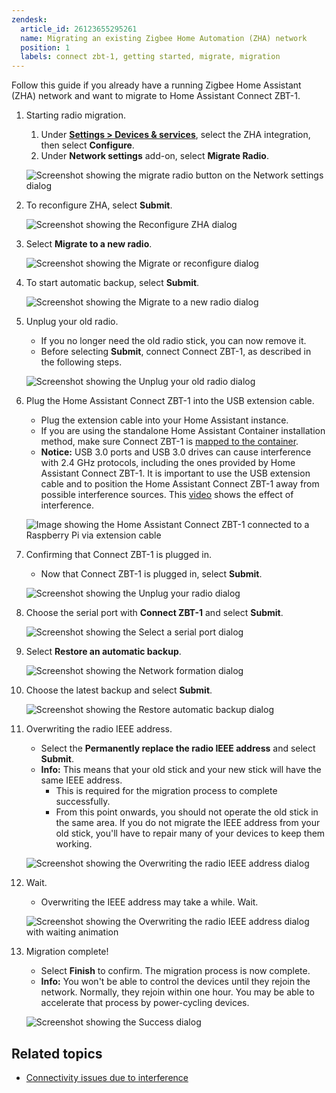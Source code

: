```yaml
---
zendesk:
  article_id: 26123655295261
  name: Migrating an existing Zigbee Home Automation (ZHA) network
  position: 1
  labels: connect zbt-1, getting started, migrate, migration
---
```


Follow this guide if you already have a running Zigbee Home Assistant (ZHA) network and want to migrate to Home Assistant Connect&nbsp;ZBT-1.



1. Starting radio migration.
   1. Under **[Settings > Devices & services](https://my.home-assistant.io/redirect/integrations/)**, select the ZHA integration, then select **Configure**.
   2. Under **Network settings** add-on, select **Migrate Radio**.

   ![Screenshot showing the migrate radio button on the Network settings dialog](/static/img/connect-zbt-1/connect-zbt-1-z2m-migrate-zha-02.png)

2. To reconfigure ZHA, select **Submit**.

    ![Screenshot showing the Reconfigure ZHA dialog](/static/img/connect-zbt-1/z2m-migrate-zha-03.png)

3. Select **Migrate to a new radio**.

   ![Screenshot showing the Migrate or reconfigure dialog](/static/img/connect-zbt-1/z2m-migrate-zha-04.png)

4. To start automatic backup, select **Submit**.

   ![Screenshot showing the Migrate to a new radio dialog](/static/img/connect-zbt-1/z2m-migrate-zha-05.png)

5. Unplug your old radio.
   - If you no longer need the old radio stick, you can now remove it.
   - Before selecting **Submit**, connect Connect&nbsp;ZBT-1, as described in the following steps.

    ![Screenshot showing the Unplug your old radio dialog](/static/img/connect-zbt-1/z2m-migrate-zha-06.png)

6. Plug the Home Assistant Connect&nbsp;ZBT-1 into the USB extension cable.
   - Plug the extension cable into your Home Assistant instance.
   - If you are using the standalone Home Assistant Container installation method, make sure Connect&nbsp;ZBT-1 is [mapped to the container](https://www.home-assistant.io/installation/linux#exposing-devices).
   - **Notice:** USB 3.0 ports and USB 3.0 drives can cause interference with 2.4 GHz protocols, including the ones provided by Home Assistant Connect&nbsp;ZBT-1. It is important to use the USB extension cable and to position the Home Assistant Connect&nbsp;ZBT-1 away from possible interference sources.
    This [video](/hc/en-us/articles/26124431414557) shows the effect of interference.

   ![Image showing the Home Assistant Connect&nbsp;ZBT-1 connected to a Raspberry Pi via extension cable](/static/img/connect-zbt-1/connect-zbt-1-raspi-01.jpg)

7. Confirming that Connect&nbsp;ZBT-1 is plugged in.
   - Now that Connect&nbsp;ZBT-1 is plugged in, select **Submit**.

   ![Screenshot showing the Unplug your radio dialog](/static/img/connect-zbt-1/z2m-migrate-zha-06.png)

8. Choose the serial port with **Connect&nbsp;ZBT-1** and select **Submit**.

   ![Screenshot showing the Select a serial port dialog](/static/img/connect-zbt-1/connect-zbt-1-migrate-zha-select-port.png)

9. Select **Restore an automatic backup**.

   ![Screenshot showing the Network formation dialog](/static/img/connect-zbt-1/z2m-migrate-zha-08.png)

10. Choose the latest backup and select **Submit**.

    ![Screenshot showing the Restore automatic backup dialog](/static/img/connect-zbt-1/z2m-migrate-zha-09.png)

11. Overwriting the radio IEEE address.
    - Select the **Permanently replace the radio IEEE address** and select **Submit**.
    - **Info:** This means that your old stick and your new stick will have the same IEEE address.
      - This is required for the migration process to complete successfully.
      - From this point onwards, you should not operate the old stick in the same area. If you do not migrate the IEEE address from your old stick, you'll have to repair many of your devices to keep them working.

    ![Screenshot showing the Overwriting the radio IEEE address dialog](/static/img/connect-zbt-1/z2m-migrate-zha-10.png)

12. Wait.
    - Overwriting the IEEE address may take a while. Wait.

    ![Screenshot showing the Overwriting the radio IEEE address dialog with waiting animation](/static/img/connect-zbt-1/z2m-migrate-zha-11.png)

13. Migration complete!

    - Select **Finish** to confirm. The migration process is now complete.
    - **Info:** You won't be able to control the devices until they rejoin the network. Normally, they rejoin within one hour. You may be able to accelerate that process by power-cycling devices.

    ![Screenshot showing the Success dialog](/static/img/connect-zbt-1/z2m-migrate-zha-12.png)

## Related topics

- [Connectivity issues due to interference](/hc/en-us/articles/26124431414557)